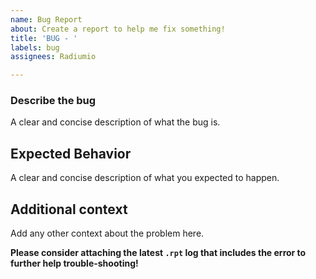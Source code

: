 ```yaml
---
name: Bug Report
about: Create a report to help me fix something!
title: 'BUG - '
labels: bug
assignees: Radiumio

---
```


### Describe the bug
A clear and concise description of what the bug is.

## Expected Behavior
A clear and concise description of what you expected to happen.

## Additional context
Add any other context about the problem here.

**Please consider attaching the latest `.rpt` log that includes the error to further help trouble-shooting!**
